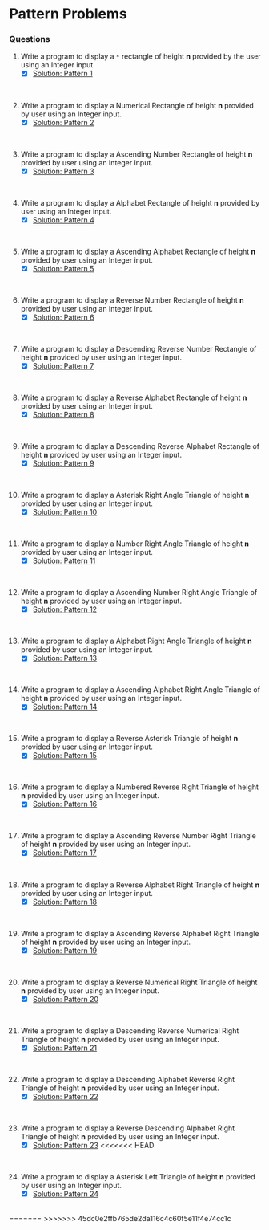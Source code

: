 # Pattern Problems

### Questions

01. Write a program to display a `*` rectangle of height **n** provided by the user using an Integer input.
    - [x] [Solution: Pattern 1](/techgig/pattern_1/asterisk_rectangle.java)
<br>

02. Write a program to display a Numerical Rectangle of height **n** provided by user using an Integer input.
    - [x] [Solution: Pattern 2](/techgig/pattern_2/rectangle.java)
<br>

03. Write a program to display a Ascending Number Rectangle of height **n** provided by user using an Integer input.
    - [x] [Solution: Pattern 3](/techgig/pattern_3/rectangle2.java)
<br>

04. Write a program to display a Alphabet Rectangle of height **n** provided by user using an Integer input.
    - [x] [Solution: Pattern 4](/techgig/pattern_4/alphabet_rectangle.java)
<br>

05. Write a program to display a Ascending Alphabet Rectangle of height **n** provided by user using an Integer input.
    - [x] [Solution: Pattern 5](/techgig/pattern_5/ascendingalpha.java)
<br>

06. Write a program to display a Reverse Number Rectangle of height **n** provided by user using an Integer input.
    - [x] [Solution: Pattern 6](/techgig/pattern_6/reverse_numerical.java)
<br>

07. Write a program to display a Descending Reverse Number Rectangle of height **n** provided by user using an Integer input.
    - [x] [Solution: Pattern 7](/techgig/pattern_7/desc_rev_num.java)
<br>

08. Write a program to display a Reverse Alphabet Rectangle of height **n** provided by user using an Integer input.
    - [x] [Solution: Pattern 8](/techgig/pattern_8/reverse_alpha.java)
<br>

09. Write a program to display a Descending Reverse Alphabet Rectangle of height **n** provided by user using an Integer input.
    - [x] [Solution: Pattern 9](/techgig/pattern_9/desc_rev_alpha.java)
<br>

10. Write a program to display a Asterisk Right Angle Triangle of height **n** provided by user using an Integer input.
    - [x] [Solution: Pattern 10](/techgig/pattern_10/star_right_angle.java)
<br>

11. Write a program to display a Number Right Angle Triangle of height **n** provided by user using an Integer input.
    - [x] [Solution: Pattern 11](/techgig/pattern_11/num_right_triangle.java)
<br>

12. Write a program to display a Ascending Number Right Angle Triangle of height **n** provided by user using an Integer input.
    - [x] [Solution: Pattern 12](/techgig/pattern_12/asc_num_right_triangle.java)
<br>

13. Write a program to display a Alphabet Right Angle Triangle of height **n** provided by user using an Integer input.
    - [x] [Solution: Pattern 13](/techgig/pattern_13/alpha_right_triangle.java)
<br>

14. Write a program to display a Ascending Alphabet Right Angle Triangle of height **n** provided by user using an Integer input.
    - [x] [Solution: Pattern 14](/techgig/pattern_14/asc_alpha_right_triangle.java)
<br>

15. Write a program to display a Reverse Asterisk Triangle of height **n** provided by user using an Integer input.
    - [x] [Solution: Pattern 15](/techgig/pattern_15/rev_ast_triangle.java)
<br>

16. Write a program to display a Numbered Reverse Right Triangle of height **n** provided by user using an Integer input.
    - [x] [Solution: Pattern 16](/techgig/pattern_16/rev_num_right_triangle.java)
<br>

17. Write a program to display a Ascending Reverse Number Right Triangle of height **n** provided by user using an Integer input.
    - [x] [Solution: Pattern 17](/techgig/pattern_17/asc_rev_num_right_triangle.java)
<br>

18. Write a program to display a Reverse Alphabet Right Triangle of height **n** provided by user using an Integer input.
    - [x] [Solution: Pattern 18](/techgig/pattern_18/rev_alpha_right_triangle.java)
<br>

19. Write a program to display a Ascending Reverse Alphabet Right Triangle of height **n** provided by user using an Integer input.
    - [x] [Solution: Pattern 19](/techgig/pattern_19/asc_rev_alpha_right_triangle.java)
<br>

20. Write a program to display a Reverse Numerical Right Triangle of height **n** provided by user using an Integer input.
    - [x] [Solution: Pattern 20](/techgig/pattern_20/rev_num_right_triangle.java)
<br>

21. Write a program to display a Descending Reverse Numerical Right Triangle of height **n** provided by user using an Integer input.
    - [x] [Solution: Pattern 21](/techgig/pattern_21/desc_rev_num_right_triangle.java)
<br>

22. Write a program to display a Descending Alphabet Reverse Right Triangle of height **n** provided by user using an Integer input.
    - [x] [Solution: Pattern 22](/techgig/pattern_22/desc_alpha_rev_right_triangle.java)
<br>

23. Write a program to display a Reverse Descending Alphabet Right Triangle of height **n** provided by user using an Integer input.
    - [x] [Solution: Pattern 23](/techgig/pattern_23/rev_desc_alpha_right_triangle.java)
<<<<<<< HEAD
<br>

24. Write a program to display a Asterisk Left Triangle of height **n** provided by user using an Integer input.
    - [x] [Solution: Pattern 24](/techgig/pattern_24/ast_left_triangle.java)
<br>
=======
>>>>>>> 45dc0e2ffb765de2da116c4c60f5e11f4e74cc1c
